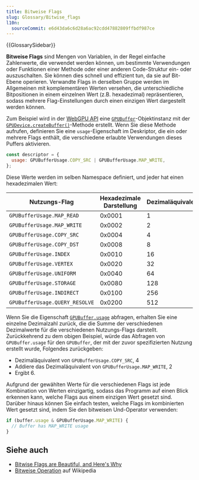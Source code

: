 ```yaml
---
title: Bitweise Flags
slug: Glossary/Bitwise_flags
l10n:
  sourceCommit: e6d43da6c6d28a6ac92cdd47882809ffbdf987ce
---
```


{{GlossarySidebar}}

**Bitweise Flags** sind Mengen von Variablen, in der Regel einfache Zahlenwerte, die verwendet werden können, um bestimmte Verwendungen oder Funktionen einer Methode oder einer anderen Code-Struktur ein- oder auszuschalten. Sie können dies schnell und effizient tun, da sie auf Bit-Ebene operieren. Verwandte Flags in derselben Gruppe werden im Allgemeinen mit komplementären Werten versehen, die unterschiedliche Bitpositionen in einem einzelnen Wert (z.B. hexadezimal) repräsentieren, sodass mehrere Flag-Einstellungen durch einen einzigen Wert dargestellt werden können.

Zum Beispiel wird in der [WebGPU API](/de/docs/Web/API/WebGPU_API) eine [`GPUBuffer`](/de/docs/Web/API/GPUBuffer)-Objektinstanz mit der [`GPUDevice.createBuffer()`](/de/docs/Web/API/GPUDevice/createBuffer)-Methode erstellt. Wenn Sie diese Methode aufrufen, definieren Sie eine `usage`-Eigenschaft im Deskriptor, die ein oder mehrere Flags enthält, die verschiedene erlaubte Verwendungen dieses Puffers aktivieren.

```js
const descriptor = {
  usage: GPUBufferUsage.COPY_SRC | GPUBufferUsage.MAP_WRITE,
};
```

Diese Werte werden im selben Namespace definiert, und jeder hat einen hexadezimalen Wert:

| Nutzungs-Flag                  | Hexadezimale Darstellung | Dezimaläquivalent |
| ------------------------------ | ------------------------ | ----------------- |
| `GPUBufferUsage.MAP_READ`      | 0x0001                   | 1                 |
| `GPUBufferUsage.MAP_WRITE`     | 0x0002                   | 2                 |
| `GPUBufferUsage.COPY_SRC`      | 0x0004                   | 4                 |
| `GPUBufferUsage.COPY_DST`      | 0x0008                   | 8                 |
| `GPUBufferUsage.INDEX`         | 0x0010                   | 16                |
| `GPUBufferUsage.VERTEX`        | 0x0020                   | 32                |
| `GPUBufferUsage.UNIFORM`       | 0x0040                   | 64                |
| `GPUBufferUsage.STORAGE`       | 0x0080                   | 128               |
| `GPUBufferUsage.INDIRECT`      | 0x0100                   | 256               |
| `GPUBufferUsage.QUERY_RESOLVE` | 0x0200                   | 512               |

Wenn Sie die Eigenschaft [`GPUBuffer.usage`](/de/docs/Web/API/GPUBuffer/usage) abfragen, erhalten Sie eine einzelne Dezimalzahl zurück, die die Summe der verschiedenen Dezimalwerte für die verschiedenen Nutzungs-Flags darstellt. Zurückkehrend zu dem obigen Beispiel, würde das Abfragen von `GPUBuffer.usage` für den `GPUBuffer`, der mit der zuvor spezifizierten Nutzung erstellt wurde, Folgendes zurückgeben:

- Dezimaläquivalent von `GPUBufferUsage.COPY_SRC`, 4
- Addiere das Dezimaläquivalent von `GPUBufferUsage.MAP_WRITE`, 2
- Ergibt 6.

Aufgrund der gewählten Werte für die verschiedenen Flags ist jede Kombination von Werten einzigartig, sodass das Programm auf einen Blick erkennen kann, welche Flags aus einem einzigen Wert gesetzt sind. Darüber hinaus können Sie einfach testen, welche Flags im kombinierten Wert gesetzt sind, indem Sie den bitweisen Und-Operator verwenden:

```js
if (buffer.usage & GPUBufferUsage.MAP_WRITE) {
  // Buffer has MAP_WRITE usage
}
```

## Siehe auch

- [Bitwise Flags are Beautiful, and Here's Why](https://www.hendrik-erz.de/post/bitwise-flags-are-beautiful-and-heres-why)
- [Bitweise Operation](https://en.wikipedia.org/wiki/Bitwise_operation) auf Wikipedia

